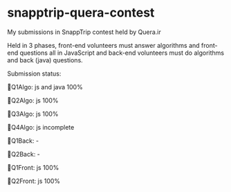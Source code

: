 # snapptrip-quera-contest
My submissions in SnappTrip contest held by Quera.ir

Held in 3 phases, front-end volunteers must answer algorithms and front-end questions all in JavaScript and back-end volunteers must do algorithms and back (java) questions.

Submission status:

💚Q1Algo: js and java 100%

💚Q2Algo: js 100%

💚Q3Algo: js 100%

💛Q4Algo: js incomplete


🧡Q1Back: -

🧡Q2Back: -


💚Q1Front: js 100%

💚Q2Front: js 100%
